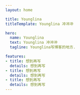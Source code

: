 ```yaml
---
layout: home

title: Younglina
titleTemplate: Younglina 冲冲冲

hero:
  name: Younglina
  text: Younglina 冲冲冲
  tagline: Younglina写博客的地方.

features:
- title: 想到再写
  details: 想到再写
- title: 想到再写
  details: 想到再写
- title: 想到再写
  details: 想到再写
---
```


<!-- ---
layout: home

title: VitePress
titleTemplate: Vite & Vue Powered Static Site Generator

hero:
  name: VitePress
  text: Vite & Vue Powered Static Site Generator
  tagline: Simple, powerful, and performant. Meet the modern SSG framework you've always wanted.
  actions:
    - theme: brand
      text: Get Started
      link: /guide/getting-started
    - theme: alt
      text: View on GitHub
      link: https://github.com/vuejs/vitepress

features:
  - title: "Vite: The DX that can't be beat"
    details: Feel the speed of Vite. Instant server start and lightning fast HMR that stays fast regardless of the app size.
  - title: Designed to be simplicity first
    details: With Markdown-centered content, it's built to help you focus on writing and deployed with minimum configuration.
  - title: Power of Vue meets Markdown
    details: Enhance your content with all the features of Vue in Markdown, while being able to customize your site with Vue.
  - title: Fully static yet still dynamic
    details: Go wild with true SSG + SPA architecture. Static on page load, but engage users with 100% interactivity from there.
--- -->
